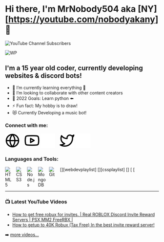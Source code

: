 # Hi there, I'm MrNobody504 aka [NY][https://youtube.com/nobodyakany] 👋 

![YouTube Channel Subscribers](https://img.shields.io/youtube/channel/subscribers/UCDCHcqyeQgJ-jVSd6VJkbCw?logo=youtube&logoColor=red&style=for-the-badge)




![WP](https://cdn.discordapp.com/attachments/980100426781294592/984012430990520370/1.gif)

## I'm a 15 year old coder, currently developing websites & discord bots!


- 🌱 I’m currently learning everything 🤣
- 👯 I’m looking to collaborate with other content creators
- 🥅 2022 Goals: Learn python ⬅️
- ⚡ Fun fact: My hobby is to draw!
- 😻 Currently Developing a music bot!

### Connect with me:

[![website](./img/globe-light.svg)](https://bio.helloimnobody.repl.co/)
&nbsp;&nbsp;
[![website](./img/youtube-light.svg)](https://www.youtube.com/channel/UCtbVis-gZiAbEA_JmNwN6Ng#gh-light-mode-only)
[![website](./img/youtube-dark.svg)](https://www.youtube.com/channel/UCtbVis-gZiAbEA_JmNwN6Ng#gh-dark-mode-only)
&nbsp;&nbsp;
[![website](./img/twitter-light.svg)](https://twitter.com/N0B0DY504#gh-light-mode-only)
[![website](./img/twitter-dark.svg)](https://twitter.com/N0B0DY504#gh-dark-mode-only)

### Languages and Tools:


[<img align="left" alt="HTML5" width="26px" src="https://cdn.jsdelivr.net/gh/devicons/devicon/icons/html5/html5-original.svg" style="padding-right:10px;" />][webdevplaylist]
[<img align="left" alt="CSS3" width="26px" src="https://cdn.jsdelivr.net/gh/devicons/devicon/icons/css3/css3-original.svg" style="padding-right:10px;" />][cssplaylist]
[<img align="left" alt="Node.js" width="26px" src="https://cdn.jsdelivr.net/gh/devicons/devicon/icons/nodejs/nodejs-original.svg" style="padding-right:10px;" />]
[<img align="left" alt="MongoDB" width="26px" src="https://cdn.jsdelivr.net/gh/devicons/devicon/icons/mongodb/mongodb-original.svg" style="padding-right:10px;" />
[<img align="left" alt="Git" width="26px" src="https://cdn.jsdelivr.net/gh/devicons/devicon/icons/git/git-original.svg" style="padding-right:10px;" />

<br />
<br />

---

### 📺 Latest YouTube Videos

<!-- YOUTUBE:START -->
- [How to get free robux for invites. | Real ROBLOX Discord Invite Reward Servers | PSX,MM2,FreeRBX |](https://www.youtube.com/watch?v=Kg5e4Xj87iY&t=11s)
- [How to getup to 40K Robux (Tax Free) In the best invite reward server!](https://www.youtube.com/watch?v=xTYFkcEU9GA)
<!-- YOUTUBE:END -->

➡️ [more videos...](https://youtube.com/nobodyakany)
